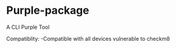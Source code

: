# Purple-package

A CLI Purple Tool

Compatiblity:
-Compatible with all devices vulnerable to checkm8

